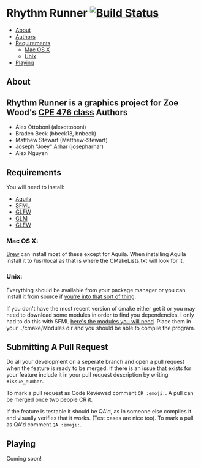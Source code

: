 Rhythm Runner [![Build Status](https://travis-ci.org/bbeck13/RhythmRunner.svg?branch=master)](https://travis-ci.org/bbeck13/RhythmRunner)
========================================================================================================================================
- [About](#about)
- [Authors](#authors)
- [Requirements](#requirements)
   - [Mac OS X](#mac-os-x)
   - [Unix](#unix)
- [Playing](#playing)

About
-----
Rhythm Runner is a graphics project for Zoe Wood's [CPE 476 class](http://users.csc.calpoly.edu/~zwood/teaching/csc476/index.html)
Authors
-------
- Alex Ottoboni (alexottoboni)
- Braden Beck (bbeck13, bnbeck)
- Matthew Stewart (Matthew-Stewart)
- Joseph "Joey" Arhar (josepharhar)
- Alex Nguyen

Requirements
------------
You will need to install:

- [Aquila](http://aquila-dsp.org/download/)
- [SFML](https://www.sfml-dev.org/download.php)
- [GLFW](http://www.glfw.org/)
- [GLM](http://glm.g-truc.net/0.9.8/index.html)
- [GLEW](http://glew.sourceforge.net/)

### Mac OS X:
[Brew](http://brew.sh) can install most of these except for Aquila. When installing
Aquila install it to /usr/local as that is where the CMakeLists.txt will look for it.
### Unix:
Everything should be available from your package manager or you can install it from source
if [you're into that sort of thing](https://stallman.org/).

If you don't have the most recent version of cmake either get it or you may need to
download some modules in order to find you dependencies. I only had to do this with SFML
[here's the modules you will need](https://github.com/SFML/SFML/tree/master/cmake/Modules).
Place them in your ../cmake/Modules dir and you should be able to compile the program.

Submitting A Pull Request
-------------------------
Do all your development on a seperate branch and open a pull request when the
feature is ready to be merged. If there is an issue that exists for your feature
include it in your pull request description by writing `#issue_number`.

To mark a pull request as Code Reviewed comment `CR :emoji:`.
A pull can be merged once two people CR it.

If the feature is testable it should be QA'd, as in someone else compiles it
and visually verifies that it works. (Test cases are nice too).
To mark a pull as QA'd comment `QA :emoji:`.

Playing
-------
Coming soon!
